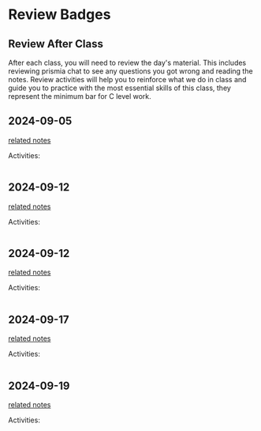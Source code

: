 
# Review Badges


## Review After Class

After each class, you will need to review the day's material. This includes reviewing prismia chat to see any questions you got wrong and reading the notes.  Review activities will help you to reinforce what we do in class and guide you to practice with the most essential skills of this class, they represent the minimum bar for C level work.  



## 2024-09-05

[related notes](../notes/2024-9-05)

Activities:
```{include} ../_review_/2024-09-05.md
```
## 2024-09-12

[related notes](../notes/2024-09-12)

Activities:
```{include} ../_review/2024-09-12.md
```
## 2024-09-12

[related notes](../notes/2024-09-12)

Activities:
```{include} ../_review/2024-09-12.md
```
## 2024-09-17

[related notes](../notes/2024-09-17)

Activities:
```{include} ../_review/2024-09-17.md
```
## 2024-09-19

[related notes](../notes/2024-09-19)

Activities:
```{include} ../_review/2024-09-19.md
```